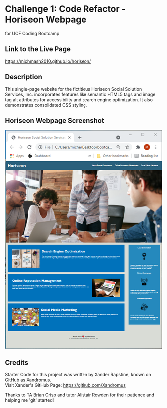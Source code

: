 # Challenge 1: Code Refactor - Horiseon Webpage
for UCF Coding Bootcamp

## Link to the Live Page
<https://michmash2010.github.io/horiseon/>

## Description
This single-page website for the fictitious Horiseon Social Solution Services, Inc. incorporates 
features like semantic HTML5 tags and image tag alt attributes for accessibility and search engine optimization.  It also demonstrates consolidated CSS styling.

## Horiseon Webpage Screenshot
![A screenshot of the finished Horiseon webpage, zoomed-out to show full length and layout formatting, after refactoring](./assets/images/Horiseon_Website_Screenshot.PNG)

## Credits
Starter Code for this project was written by Xander Rapstine, known on GitHub as Xandromus.  
Visit Xander's GitHub Page: <https://github.com/Xandromus>

Thanks to TA Brian Crisp and tutor Alistair Rowden for their patience and helping me 'git' started!


